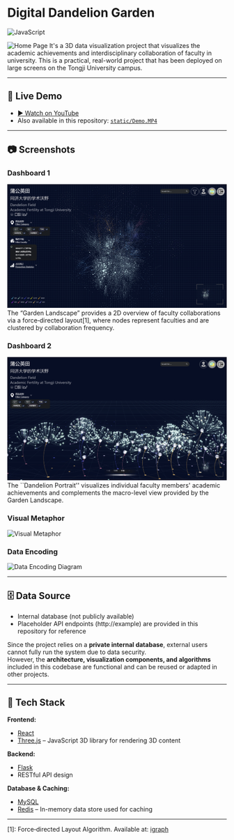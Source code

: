 # Digital Dandelion Garden
![JavaScript](https://img.shields.io/badge/language-JavaScript-yellow)

![Home Page](./static/fig1.png)
It's a 3D data visualization project that visualizes the academic achievements and interdisciplinary collaboration of faculty in university. This is a practical, real-world project that has been deployed on large screens on the Tongji University campus.

---

## 🚀 Live Demo
- [▶ Watch on YouTube](https://youtu.be/lnrA8HmgY4w)  
- Also available in this repository: [`static/Demo.MP4`](./static/Demo.MP4)
---

## 📷 Screenshots
### Dashboard 1
![Dashboard Screenshot](static/dashboard.png)
The “Garden Landscape” provides a 2D overview of faculty collaborations via a force‐directed layout[1], where nodes represent faculties and are clustered by collaboration frequency.  

### Dashboard 2
![Dashboard Screenshot](static/2.png)
The ``Dandelion Portrait'' visualizes individual faculty members' academic achievements and complements the macro-level view provided by the Garden Landscape.

### Visual Metaphor
![Visual Metaphor](static/visual%20metaphor.jpg)  

### Data Encoding
![Data Encoding Diagram](static/data%20encoding.jpg) 

---

## 🗄️ Data Source
- Internal database (not publicly available)  
- Placeholder API endpoints (http://example) are provided in this repository for reference

Since the project relies on a **private internal database**, external users cannot fully run the system due to data security.  
However, the **architecture, visualization components, and algorithms** included in this codebase are functional and can be reused or adapted in other projects.

---

## 🧰 Tech Stack

**Frontend:**
- [React](https://reactjs.org/)
- [Three.js](https://threejs.org/) – JavaScript 3D library for rendering 3D content
  
**Backend:**
- [Flask](https://flask.palletsprojects.com/)
- RESTful API design

**Database & Caching:**
- [MySQL](https://www.mysql.com/)
- [Redis](https://redis.io/) – In-memory data store used for caching

---

[1]: Force‐directed Layout Algorithm. Available at: [igraph](https://r.igraph.org/reference/layout_with_graphopt.html)
